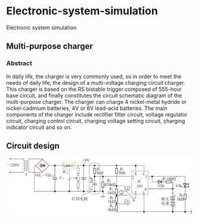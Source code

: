 # Electronic-system-simulation
Electronic system simulation 

## Multi-purpose charger
### Abstract
 In daily life, the charger is very commonly used, so in order to meet the needs of daily life, the design of a multi-voltage charging circuit charger. This charger is based on the RS bistable trigger composed of 555-hour base circuit, and finally constitutes the circuit schematic diagram of the multi-purpose charger. The charger can charge 4 nickel-metal hydride or nickel-cadmium batteries, 4V or 6V lead-acid batteries. The main components of the charger include rectifier filter circuit, voltage regulator circuit, charging control circuit, charging voltage setting circuit, charging indicator circuit and so on.
 
## Circuit design
<img src="https://github.com/yangtiming/Electronic-system-simulation/blob/master/images/pic%201.png" width="500px">
